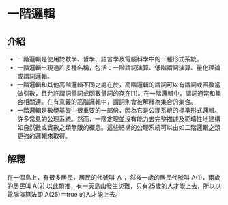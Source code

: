 # 一階邏輯
## 介紹
* 一階邏輯是使用於數學、哲學、語言學及電腦科學中的一種形式系統。
* 一階邏輯出現過許多種名稱，包括：一階謂詞演算、低階謂詞演算、量化理論或謂詞邏輯。
* 一階邏輯和其他高階邏輯不同之處在於，高階邏輯的謂詞可以有謂詞或函數當做引數，且允許謂詞量詞或函數量詞的存在[1]。在一階邏輯中，謂詞通常和集合相關連。在有意義的高階邏輯中，謂詞則會被解釋為集合的集合。
* 一階邏輯是數學基礎中很重要的一部份，因為它是公理系統的標準形式邏輯。許多常見的公理系統。然而，一階定理並沒有能力去完整描述及範疇性地建構如自然數或實數之類無限的概念。這些結構的公理系統可以由如二階邏輯之類更強的邏輯來取得。

## 解釋
在一個島上，有很多居民，居民的代號叫 Ａ ，然後一歲的居民代號叫 A(1)，兩歲的居民叫 A(2) 以此類推，有一天島山發生災難，只有25歲的人才能上去，所以以電腦演算法即 A(25)＝true 的人才能上去。
